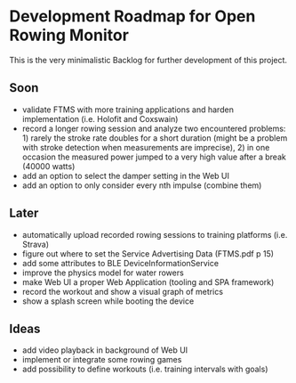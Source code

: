# Development Roadmap for Open Rowing Monitor

This is the very minimalistic Backlog for further development of this project.

## Soon

* validate FTMS with more training applications and harden implementation (i.e. Holofit and Coxswain)
* record a longer rowing session and analyze two encountered problems: 1) rarely the stroke rate doubles for a short duration (might be a problem with stroke detection when measurements are imprecise), 2) in one occasion the measured power jumped to a very high value after a break (40000 watts)
* add an option to select the damper setting in the Web UI
* add an option to only consider every nth impulse (combine them)

## Later

* automatically upload recorded rowing sessions to training platforms (i.e. Strava)
* figure out where to set the Service Advertising Data (FTMS.pdf p 15)
* add some attributes to BLE DeviceInformationService
* improve the physics model for water rowers
* make Web UI a proper Web Application (tooling and SPA framework)
* record the workout and show a visual graph of metrics
* show a splash screen while booting the device

## Ideas

* add video playback in background of Web UI
* implement or integrate some rowing games
* add possibility to define workouts (i.e. training intervals with goals)
